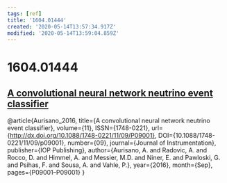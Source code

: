 ```yaml
---
tags: [ref]
title: '1604.01444'
created: '2020-05-14T13:57:34.917Z'
modified: '2020-05-14T13:59:04.859Z'
---
```


# 1604.01444

## [A convolutional neural network neutrino event classifier](https://arxiv.org/pdf/1604.01444.pdf)

@article{Aurisano_2016,
   title={A convolutional neural network neutrino event classifier},
   volume={11},
   ISSN={1748-0221},
   url={http://dx.doi.org/10.1088/1748-0221/11/09/P09001},
   DOI={10.1088/1748-0221/11/09/p09001},
   number={09},
   journal={Journal of Instrumentation},
   publisher={IOP Publishing},
   author={Aurisano, A. and Radovic, A. and Rocco, D. and Himmel, A. and Messier, M.D. and Niner, E. and Pawloski, G. and Psihas, F. and Sousa, A. and Vahle, P.},
   year={2016},
   month={Sep},
   pages={P09001–P09001}
}


